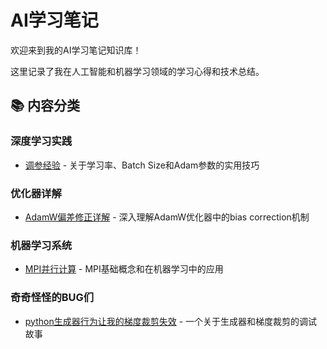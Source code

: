 # AI学习笔记

欢迎来到我的AI学习笔记知识库！

这里记录了我在人工智能和机器学习领域的学习心得和技术总结。

## 📚 内容分类

### 深度学习实践

- [调参经验](hyperparameter_tuning.md) - 关于学习率、Batch Size和Adam参数的实用技巧

### 优化器详解

- [AdamW偏差修正详解](adamw_bias_correction.md) - 深入理解AdamW优化器中的bias correction机制

### 机器学习系统

- [MPI并行计算](system/mpi_parallel_computing.md) - MPI基础概念和在机器学习中的应用

### 奇奇怪怪的BUG们

- [python生成器行为让我的梯度裁剪失效](gradient_clipping_bug_story.md) - 一个关于生成器和梯度裁剪的调试故事
